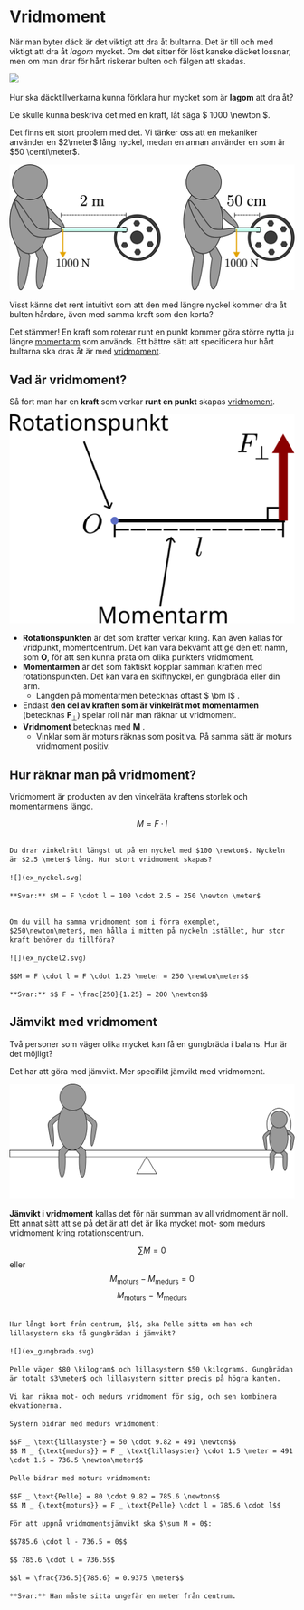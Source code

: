# Vridmoment

När man byter däck är det viktigt att dra åt bultarna. Det är till och med viktigt att dra åt _lagom_ mycket. Om det sitter för löst kanske däcket lossnar, men om man drar för hårt riskerar bulten och fälgen att skadas.

![](byt_däck.jpg)

Hur ska däcktillverkarna kunna förklara hur mycket som är **lagom** att dra åt?

De skulle kunna beskriva det med en kraft, låt säga $ 1000 \newton $.

Det finns ett stort problem med det. Vi tänker oss att en mekaniker använder en $2\meter$ lång nyckel, medan en annan använder en som är $50 \centi\meter$.

![](mekaniker.svg)

Visst känns det rent intuitivt som att den med längre nyckel kommer dra åt bulten hårdare, även med samma kraft som den korta?

Det stämmer! En kraft som roterar runt en punkt kommer göra större nytta ju längre <u>momentarm</u> som används. Ett bättre sätt att specificera hur hårt bultarna ska dras åt är med <u>vridmoment</u>.

## Vad är vridmoment?

Så fort man har en **kraft** som verkar **runt en punkt** skapas <u>vridmoment</u>.

![](moment.svg)

- **Rotationspunkten** är det som krafter verkar kring. Kan även kallas för vridpunkt, momentcentrum. Det kan vara bekvämt att ge den ett namn, som $\bm O$, för att sen kunna prata om olika punkters vridmoment.
- **Momentarmen** är det som faktiskt kopplar samman kraften med rotationspunkten. Det kan vara en skiftnyckel, en gungbräda eller din arm.
  - Längden på momentarmen betecknas oftast $ \bm l$ .
- Endast **den del av kraften som är vinkelrät mot momentarmen** (betecknas $\bm F _ \perp$) spelar roll när man räknar ut vridmoment.
- **Vridmoment** betecknas med $\bm M$ .
  - Vinklar som är moturs räknas som positiva. På samma sätt är moturs vridmoment positiv.

## Hur räknar man på vridmoment?

Vridmoment är produkten av den vinkelräta kraftens storlek och momentarmens längd.

$$ M = F \cdot l $$

```admonish example title="Vridmoment på bult"

Du drar vinkelrätt längst ut på en nyckel med $100 \newton$. Nyckeln är $2.5 \meter$ lång. Hur stort vridmoment skapas?

![](ex_nyckel.svg)

**Svar:** $M = F \cdot l = 100 \cdot 2.5 = 250 \newton \meter$

```

```admonish example title="Fortsättning, vridmoment på bult"

Om du vill ha samma vridmoment som i förra exemplet, $250\newton\meter$, men hålla i mitten på nyckeln istället, hur stor kraft behöver du tillföra?

![](ex_nyckel2.svg)

$$M = F \cdot l = F \cdot 1.25 \meter = 250 \newton\meter$$

**Svar:** $$ F = \frac{250}{1.25} = 200 \newton$$

```

## Jämvikt med vridmoment

Två personer som väger olika mycket kan få en gungbräda i balans. Hur är det möjligt?

Det har att göra med jämvikt. Mer specifikt jämvikt med vridmoment.

![](gungbrada.svg)

**Jämvikt i vridmoment** kallas det för när summan av all vridmoment är noll. Ett annat sätt att se på det är att det är lika mycket mot- som medurs vridmoment kring rotationscentrum.

$$\sum M = 0$$
eller
$$M _ {\text{moturs}} - M _ {\text{medurs}} = 0$$
$$M _ {\text{moturs}} = M _ {\text{medurs}}$$

```admonish example title="Gungbräda i jämvikt"

Hur långt bort från centrum, $l$, ska Pelle sitta om han och lillasystern ska få gungbrädan i jämvikt?

![](ex_gungbrada.svg)

Pelle väger $80 \kilogram$ och lillasystern $50 \kilogram$. Gungbrädan är totalt $3\meter$ och lillasystern sitter precis på högra kanten.

Vi kan räkna mot- och medurs vridmoment för sig, och sen kombinera ekvationerna.

Systern bidrar med medurs vridmoment:

$$F _ \text{lillasyster} = 50 \cdot 9.82 = 491 \newton$$
$$ M _ {\text{medurs}} = F _ \text{lillasyster} \cdot 1.5 \meter = 491 \cdot 1.5 = 736.5 \newton\meter$$

Pelle bidrar med moturs vridmoment:

$$F _ \text{Pelle} = 80 \cdot 9.82 = 785.6 \newton$$
$$ M _ {\text{moturs}} = F _ \text{Pelle} \cdot l = 785.6 \cdot l$$

För att uppnå vridmomentsjämvikt ska $\sum M = 0$:

$$785.6 \cdot l - 736.5 = 0$$

$$ 785.6 \cdot l = 736.5$$

$$l = \frac{736.5}{785.6} = 0.9375 \meter$$

**Svar:** Han måste sitta ungefär en meter från centrum.

```
